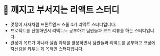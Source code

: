 # 🔨 깨지고 부서지는 리액트 스터디 
- 멋쟁이 사자처럼 프론트엔드 스쿨 4기 리액트 스터디입니다.
- 프로젝트를 진행하면서 리액트도 공부하고 팀원들과 코드 리뷰를 하는 스터디입니다. 
- 완성이 목표가 아니라 실습 과제를 활용하면서 팀원들과  리액트를 공부하고 코딩에 자신감을 키우는 게 목적인 스터디입니다.
